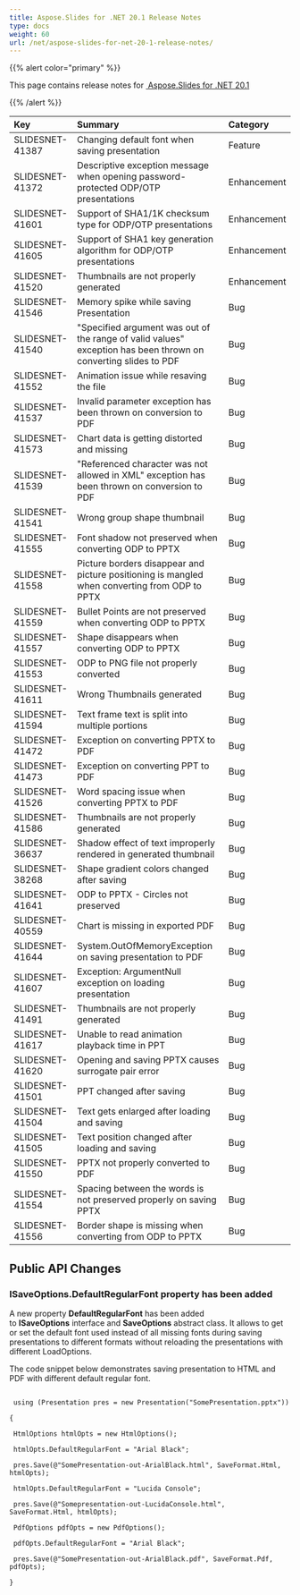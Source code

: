 ```yaml
---
title: Aspose.Slides for .NET 20.1 Release Notes
type: docs
weight: 60
url: /net/aspose-slides-for-net-20-1-release-notes/
---
```


{{% alert color="primary" %}} 

This page contains release notes for [ Aspose.Slides for .NET 20.1](https://www.nuget.org/packages/Aspose.Slides.NET/)

{{% /alert %}} 

|**Key**|**Summary**|**Category**|
| :- | :- | :- |
|SLIDESNET-41387|Changing default font when saving presentation|Feature|
|SLIDESNET-41372|Descriptive exception message when opening password-protected ODP/OTP presentations|Enhancement|
|SLIDESNET-41601|Support of SHA1/1K checksum type for ODP/OTP presentations|Enhancement|
|SLIDESNET-41605|Support of SHA1 key generation algorithm for ODP/OTP presentations|Enhancement|
|SLIDESNET-41520|Thumbnails are not properly generated|Enhancement|
|SLIDESNET-41546|Memory spike while saving Presentation|Bug|
|SLIDESNET-41540|"Specified argument was out of the range of valid values" exception has been thrown on converting slides to PDF|Bug|
|SLIDESNET-41552|Animation issue while resaving the file|Bug|
|SLIDESNET-41537|Invalid parameter exception has been thrown on conversion to PDF|Bug|
|SLIDESNET-41573|Chart data is getting distorted and missing|Bug|
|SLIDESNET-41539|"Referenced character was not allowed in XML" exception has been thrown on conversion to PDF|Bug|
|SLIDESNET-41541|Wrong group shape thumbnail|Bug|
|SLIDESNET-41555|Font shadow not preserved when converting ODP to PPTX|Bug|
|SLIDESNET-41558|Picture borders disappear and picture positioning is mangled when converting from ODP to PPTX|Bug|
|SLIDESNET-41559|Bullet Points are not preserved when converting ODP to PPTX|Bug|
|SLIDESNET-41557|Shape disappears when converting ODP to PPTX|Bug|
|SLIDESNET-41553|ODP to PNG file not properly converted|Bug|
|SLIDESNET-41611|Wrong Thumbnails generated|Bug|
|SLIDESNET-41594|Text frame text is split into multiple portions|Bug|
|SLIDESNET-41472|Exception on converting PPTX to PDF|Bug|
|SLIDESNET-41473|Exception on converting PPT to PDF|Bug|
|SLIDESNET-41526|Word spacing issue when converting PPTX to PDF|Bug|
|SLIDESNET-41586|Thumbnails are not properly generated|Bug|
|SLIDESNET-36637|Shadow effect of text improperly rendered in generated thumbnail|Bug|
|SLIDESNET-38268|Shape gradient colors changed after saving|Bug|
|SLIDESNET-41641|ODP to PPTX - Circles not preserved|Bug|
|SLIDESNET-40559|Chart is missing in exported PDF|Bug|
|SLIDESNET-41644|System.OutOfMemoryException on saving presentation to PDF|Bug|
|SLIDESNET-41607|Exception: ArgumentNull exception on loading presentation|Bug|
|SLIDESNET-41491|Thumbnails are not properly generated|Bug|
|SLIDESNET-41617|Unable to read animation playback time in PPT|Bug|
|SLIDESNET-41620|Opening and saving PPTX causes surrogate pair error|Bug|
|SLIDESNET-41501|PPT changed after saving|Bug|
|SLIDESNET-41504|Text gets enlarged after loading and saving|Bug|
|SLIDESNET-41505|Text position changed after loading and saving|Bug|
|SLIDESNET-41550|PPTX not properly converted to PDF|Bug|
|SLIDESNET-41554|Spacing between the words is not preserved properly on saving PPTX|Bug|
|SLIDESNET-41556|Border shape is missing when converting from ODP to PPTX|Bug|
## **Public API Changes**
### **ISaveOptions.DefaultRegularFont property has been added**
A new property **DefaultRegularFont** has been added to **ISaveOptions** interface and **SaveOptions** abstract class.
It allows to get or set the default font used instead of all missing fonts during saving presentations to different formats without reloading the presentations with different LoadOptions.

The code snippet below demonstrates saving presentation to HTML and PDF with different default regular font.

```

 using (Presentation pres = new Presentation("SomePresentation.pptx"))

{

 HtmlOptions htmlOpts = new HtmlOptions();

 htmlOpts.DefaultRegularFont = "Arial Black";

 pres.Save(@"SomePresentation-out-ArialBlack.html", SaveFormat.Html, htmlOpts);

 htmlOpts.DefaultRegularFont = "Lucida Console";

 pres.Save(@"Somepresentation-out-LucidaConsole.html", SaveFormat.Html, htmlOpts);

 PdfOptions pdfOpts = new PdfOptions();

 pdfOpts.DefaultRegularFont = "Arial Black";

 pres.Save(@"SomePresentation-out-ArialBlack.pdf", SaveFormat.Pdf, pdfOpts);

}

```



